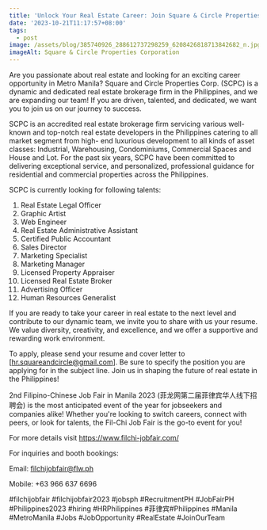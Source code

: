 ```yaml
---
title: 'Unlock Your Real Estate Career: Join Square & Circle Properties Corporation'
date: '2023-10-21T11:17:57+08:00'
tags:
  - post
image: /assets/blog/385740926_288612737298259_6208426818713842682_n.jpg
imageAlt: Square & Circle Properties Corporation
---
```

Are you passionate about real estate and looking for an exciting career opportunity in Metro Manila? Square and Circle Properties Corp. (SCPC) is a dynamic and dedicated real estate brokerage firm in the Philippines, and we are expanding our team! If you are driven, talented, and dedicated, we want you to join us on our journey to success.

SCPC is an accredited real estate brokerage firm servicing various well- known and top-notch real estate developers in the Philippines catering to all market segment from high- end luxurious development to all kinds of asset classes: Industrial, Warehousing, Condominiums, Commercial Spaces and House and Lot. For the past six years, SCPC have been committed to delivering exceptional service, and personalized, professional guidance for residential and commercial properties across the Philippines.

SCPC is currently looking for following talents:

1. Real Estate Legal Officer
2. Graphic Artist
3. Web Engineer
4. Real Estate Administrative Assistant
5. Certified Public Accountant
6. Sales Director
7. Marketing Specialist
8. Marketing Manager
9. Licensed Property Appraiser
10. Licensed Real Estate Broker
11. Advertising Officer
12. Human Resources Generalist

If you are ready to take your career in real estate to the next level and contribute to our dynamic team, we invite you to share with us your resume. We value diversity, creativity, and excellence, and we offer a supportive and rewarding work environment.

To apply, please send your resume and cover letter to \[hr.squareandcircle@gmail.com]. Be sure to specify the position you are applying for in the subject line. Join us in shaping the future of real estate in the Philippines!

2nd Filipino-Chinese Job Fair in Manila 2023 (菲龙网第二届菲律宾华人线下招聘会) is the most anticipated event of the year for jobseekers and companies alike! Whether you're looking to switch careers, connect with peers, or look for talents, the Fil-Chi Job Fair is the go-to event for you!

For more details visit https://www.filchi-jobfair.com/

For inquiries and booth bookings:

Email: filchijobfair@flw.ph

Mobile: +63 966 637 6696

\#filchijobfair #filchijobfair2023 #jobsph #RecruitmentPH #JobFairPH #Philippines2023 #hiring #HRPhilippines #菲律宾#Philippines #Manila #MetroManila #Jobs #JobOpportunity #RealEstate #JoinOurTeam

